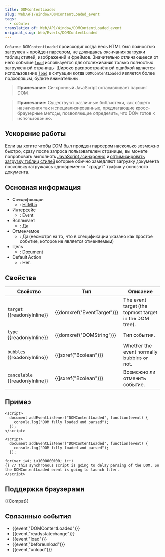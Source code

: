 ```yaml
---
title: DOMContentLoaded
slug: Web/API/Window/DOMContentLoaded_event
tags:
  - события
translation_of: Web/API/Window/DOMContentLoaded_event
original_slug: Web/Events/DOMContentLoaded
---
```

`Событие DOMContentLoaded` происходит когда весь HTML был полностью загружен и пройден парсером, не дожидаясь окончания загрузки таблиц стилей, изображений и фреймов. Значительно отличающееся от него событие [`load`](/ru/docs/Mozilla_event_reference/load) используется для отслеживания только полностью загруженной страницы. Широко распространённой ошибкой является использование [`load`](/ru/docs/Mozilla_event_reference/load) в ситуации когда `DOMContentLoaded` является более подходящим, будьте внимательны.

> **Примечание:** Синхронный JavaScript останавливает парсинг DOM.

> **Примечание:** Существуют различные библиотеки, как общего назначения так и специализированные, предлагающие кросс-браузерные методы, позволяющие определить, что DOM готов к использованию.

## Ускорение работы

Если вы хотите чтобы DOM был пройден парсером насколько возможно быстро, сразу после запроса пользователем страницы, вы можете попробовать выполнять [JavaScript асинхронно](/ru/docs/Web/API/XMLHttpRequest/Synchronous_and_Asynchronous_Requests) и [оптимизировать загрузку таблиц стилей](https://developers.google.com/speed/docs/insights/OptimizeCSSDelivery) которые обычно замедляют загрузку документа поскольку загружаясь одновременно "крадут" трафик у основного документа.

## Основная информация

- Спецификация
  - : [HTML5](http://www.whatwg.org/specs/web-apps/current-work/multipage/the-end.html#the-end)
- Интерфейс
  - : Event
- Всплывает
  - : Да
- Отменяемое
  - : Да (несмотря на то, что в спецификации указано как простое событие, которое не является отменяемым)
- Цель
  - : Document
- Default Action
  - : Нет.

## Свойства

| Свойство                              | Тип                                  | Описание                                               |
| ------------------------------------- | ------------------------------------ | ------------------------------------------------------ |
| `target` {{readonlyInline}}     | {{domxref("EventTarget")}} | The event target (the topmost target in the DOM tree). |
| `type` {{readonlyInline}}       | {{domxref("DOMString")}}     | Тип события.                                           |
| `bubbles` {{readonlyInline}}    | {{jsxref("Boolean")}}         | Whether the event normally bubbles or not.             |
| `cancelable` {{readonlyInline}} | {{jsxref("Boolean")}}         | Возможно ли отменить событие.                          |

## Пример

```
<script>
  document.addEventListener("DOMContentLoaded", function(event) {
    console.log("DOM fully loaded and parsed");
  });
</script>
```

```
<script>
  document.addEventListener("DOMContentLoaded", function(event) {
    console.log("DOM fully loaded and parsed");
  });

for(var i=0; i<1000000000; i++)
{} // this synchronous script is going to delay parsing of the DOM. So the DOMContentLoaded event is going to launch later.
</script>
```

## Поддержка браузерами

{{Compat}}

## Связанные события

- {{event("DOMContentLoaded")}}
- {{event("readystatechange")}}
- {{event("load")}}
- {{event("beforeunload")}}
- {{event("unload")}}

